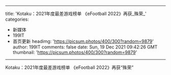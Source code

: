 
---
title: 'Kotaku：2021年度最差游戏榜单 《eFootball 2022》再获_殊荣_'
categories: 
 - 新媒体
 - 199IT
 - 首页更新
headimg: 'https://picsum.photos/400/300?random=9879'
author: 199IT
comments: false
date: Sun, 19 Dec 2021 09:42:26 GMT
thumbnail: 'https://picsum.photos/400/300?random=9879'
---

<div>   
Kotaku：2021年度最差游戏榜单 《eFootball 2022》再获“殊荣”  
</div>
            